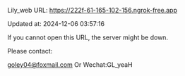 Lily_web URL: https://222f-61-165-102-156.ngrok-free.app

Updated at: 2024-12-06 03:57:16

If you cannot open this URL, the server might be down.

Please contact: 

goley04@foxmail.com Or Wechat:GL_yeaH